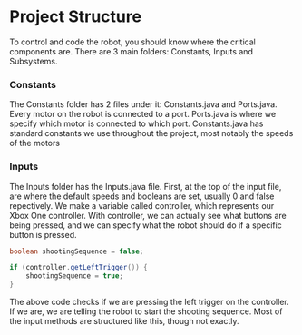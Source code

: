 # Project Structure

To control and code the robot, you should know where the critical components are. There are 3 main folders: Constants, Inputs and Subsystems.

### Constants

The Constants folder has 2 files under it: Constants.java and Ports.java. Every motor on the robot is connected to a port. Ports.java is where we specify which motor is connected to which port. Constants.java has standard constants we use throughout the project, most notably the speeds of the motors

### Inputs

The Inputs folder has the Inputs.java file. First, at the top of the input file, are where the default speeds and booleans are set, usually 0 and false repectively. We make a variable called controller, which represents our Xbox One controller. With controller, we can actually see what buttons are being pressed, and we can specify what the robot should do if a specific button is pressed. 

```java
boolean shootingSequence = false;

if (controller.getLeftTrigger()) {
    shootingSequence = true;
}
```

The above code checks if we are pressing the left trigger on the controller. If we are, we are telling the robot to start the shooting sequence. Most of the input methods are structured like this, though not exactly.
